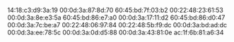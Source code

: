 14:18:c3:d9:3a:19
00:0d:3a:87:8d:70
60:45:bd:7f:03:b2
00:22:48:23:61:53
00:0d:3a:8e:e3:5a
60:45:bd:86:e7:a0
00:0d:3a:17:11:d2
60:45:bd:86:d0:47
00:0d:3a:7c:be:a7
00:22:48:06:97:84
00:22:48:5b:f9:dc
00:0d:3a:bd:ad:dc
00:0d:3a:ee:78:5c
00:0d:3a:0d:d5:88
00:0d:3a:43:81:0e
ac:1f:6b:81:a6:34




